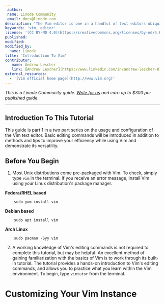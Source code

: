 ```yaml
---
 author:
 name: Linode Community
 email: docs@linode.com
description: 'The Vim editor is one in a handful of text editors ubiquitous in nearly all Unix systems. It is designed based off of the earlier releaed Vi text editor, and is advertised as an improved version. While an initial learning curve is present, Vim aims to be a hyper efficient text editor and provides an extensive plugin system which can be configured to user preferences, as well as support for hundreds of programming languages and file extentions. The core distribution of Vim is preloaded with powerful text manipulation capabilities which provide users with tools to address a diverse range of situations without any pre-configuration required. Much more than a simple text editor, Vim transcends its deceptively straightforward user interface and offers unlimited customization opportunities, with the potential to be transformed into a full-featured programming I.D.E. with integrated Github support, and features rivaling the very best free and paid I.D.E.'s on the market today.
keywords: 'vim, editor'
license: '[CC BY-ND 4.0](https://creativecommons.org/licenses/by-nd/4.0)'
published:
modified:
modified_by:
  name: Linode
title: 'Introduction To Vim'
contributor:
   name: Andrew Lescher
   link: [Andrew Lescher](https://www.linkedin.com/in/andrew-lescher-87027940/)
external_resources:
  - '[Vim official home page](http://www.vim.org)'
---
```


*This is a Linode Community guide. [Write for us](/docs/contribute) and earn up to $300 per published guide.*

---

## Introduction To This Tutorial

This guide is part 1 in a two part series on the usage and configuration of the Vim text editor. Basic editing commands will be introduced in addition to methods and tips to improve your efficiency while using Vim and demonstrate its versatility. 

## Before You Begin

1. Most Unix distributions come pre-packaged with Vim. To check, simply type `vim` in the terminal. If you receive an error message, install Vim using your Linux distribution's package manager.

  **Fedora/RHEL based**

        sudo yum install vim

  **Debian based**

        sudo apt install vim

  **Arch Linux**

        sudo pacman -Syy vim

2. A working knowledge of Vim's editing commands is not required to complete this tutorial, but may be helpful. An excellent method of gaining familiarization with the basics of Vim is to work through its built-in tutorial. The tutorial provides a hands-on introduction to Vim's editing commands, and allows you to practice what you learn within the Vim environment. To begin, type `vimtutor` from the terminal.

# Customizing Your Vim Instance


